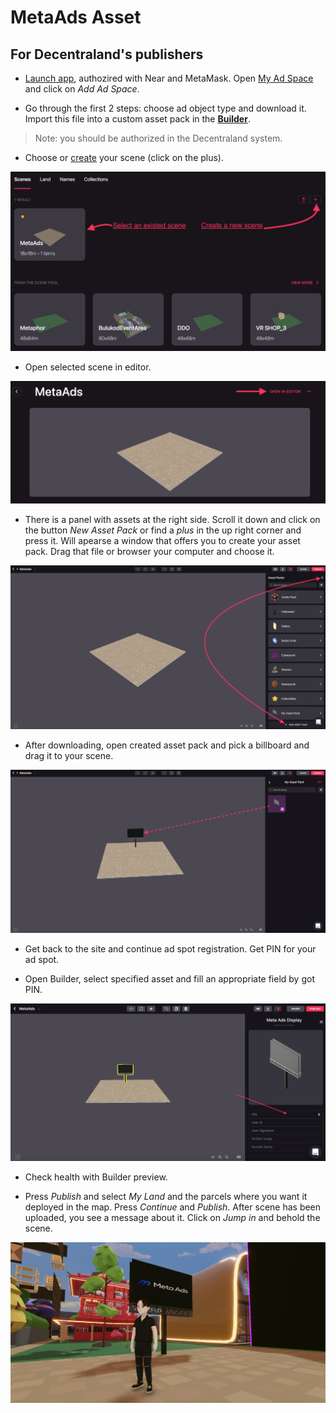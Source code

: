 # MetaAds Asset

## For Decentraland's publishers

* [Launch app], authozired with Near and MetaMask. Open [My Ad Space] and click on *Add Ad Space*.

* Go through the first 2 steps: choose ad object type and download it.
Import this file into a custom asset pack in the **[Builder]**.

> Note: you should be authorized in the Decentraland system.

* Choose or [create] your scene (click on the plus).

![Choosing scene](/images/1.png)

* Open selected scene in editor.

![Selected scene](/images/2.png)

* There is a panel with assets at the right side. Scroll it down and click on the button *New Asset Pack* or find a *plus* in the up right corner and press it.
Will apearse a window that offers you to create your asset pack. Drag that file or browser your computer and choose it.

![Adding asset pack](/images/3.png)

* After downloading, open created asset pack and pick a billboard and drag it to your scene.

![Adding asset to scene](/images/4.png)

* Get back to the site and continue ad spot registration. Get PIN for your ad spot.

* Open Builder, select specified asset and fill an appropriate field by got PIN.

![Fill a PIN field](/images/5.png)

* Check health with Builder preview.

* Press *Publish* and select *My Land* and the parcels where you want it deployed in the map.
Press *Continue* and *Publish*. After scene has been uploaded, you see a message about it.
Click on *Jump in* and behold the scene.

![Scene in Decentraland](/images/6.png)

[Launch app]: <https://metaads.team/>
[My Ad Space]: <https://metaads.team/main/publisher/my-adspaces>
[Builder]: <https://builder.decentraland.org/>
[create]: <https://docs.decentraland.org/builder/builder-101/>
